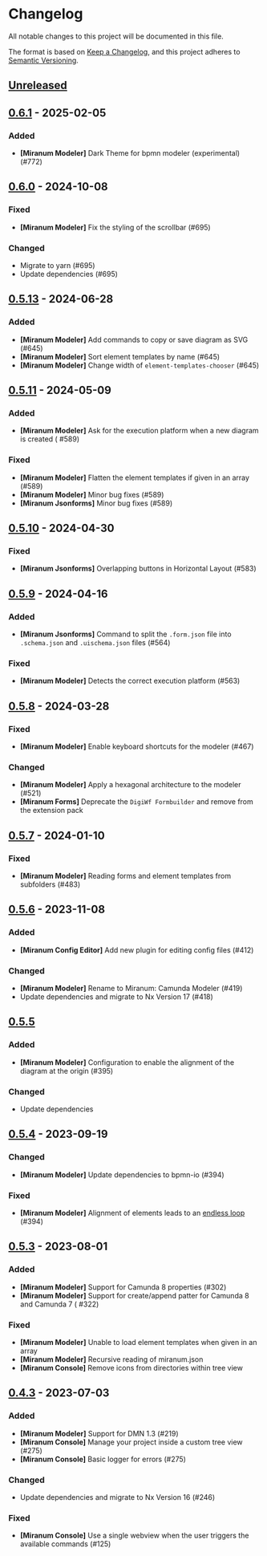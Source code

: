 # Changelog

All notable changes to this project will be documented in this file.

The format is based on [Keep a Changelog](https://keepachangelog.com/en/1.0.0/),
and this project adheres to [Semantic Versioning](https://semver.org/spec/v2.0.0.html).

## [Unreleased]

## [0.6.1] - 2025-02-05

### Added

* **\[Miranum Modeler\]** Dark Theme for bpmn modeler (experimental) (#772)

## [0.6.0] - 2024-10-08

### Fixed

* **\[Miranum Modeler\]** Fix the styling of the scrollbar (#695)

### Changed

* Migrate to yarn (#695)
* Update dependencies (#695)

## [0.5.13] - 2024-06-28

### Added

* **\[Miranum Modeler\]** Add commands to copy or save diagram as SVG (#645)
* **\[Miranum Modeler\]** Sort element templates by name (#645)
* **\[Miranum Modeler\]** Change width of `element-templates-chooser` (#645)

## [0.5.11] - 2024-05-09

### Added

* **\[Miranum Modeler\]** Ask for the execution platform when a new diagram is created (
  #589)

### Fixed

* **\[Miranum Modeler\]** Flatten the element templates if given in an array (#589)
* **\[Miranum Modeler\]** Minor bug fixes (#589)
* **\[Miranum Jsonforms\]** Minor bug fixes (#589)

## [0.5.10] - 2024-04-30

### Fixed

* **\[Miranum Jsonforms\]** Overlapping buttons in Horizontal Layout (#583)

## [0.5.9] - 2024-04-16

### Added

* **\[Miranum Jsonforms\]** Command to split the `.form.json` file into `.schema.json`
  and `.uischema.json` files (#564)

### Fixed

* **\[Miranum Modeler\]** Detects the correct execution platform (#563)

## [0.5.8] - 2024-03-28

### Fixed

* **\[Miranum Modeler\]** Enable keyboard shortcuts for the modeler (#467)

### Changed

* **\[Miranum Modeler\]** Apply a hexagonal architecture to the modeler (#521)
* **\[Miranum Forms\]** Deprecate the `DigiWf Formbuilder` and remove from the extension
  pack

## [0.5.7] - 2024-01-10

### Fixed

* **\[Miranum Modeler\]** Reading forms and element templates from subfolders (#483)

## [0.5.6] - 2023-11-08

### Added

* **\[Miranum Config Editor\]** Add new plugin for editing config files (#412)

### Changed

* **\[Miranum Modeler\]** Rename to Miranum: Camunda Modeler (#419)
* Update dependencies and migrate to Nx Version 17 (#418)

## [0.5.5]

### Added

* **\[Miranum Modeler\]** Configuration to enable the alignment of the diagram at the
  origin (#395)

### Changed

* Update dependencies

## [0.5.4] - 2023-09-19

### Changed

* **\[Miranum Modeler\]** Update dependencies to bpmn-io (#394)

### Fixed

* **\[Miranum Modeler\]** Alignment of elements leads to
  an [endless loop](https://github.com/bpmn-io/align-to-origin/issues/2) (#394)

## [0.5.3] - 2023-08-01

### Added

* **\[Miranum Modeler\]** Support for Camunda 8 properties (#302)
* **\[Miranum Modeler\]** Support for create/append patter for Camunda 8 and Camunda 7 (
  #322)

### Fixed

* **\[Miranum Modeler\]** Unable to load element templates when given in an array
* **\[Miranum Modeler\]** Recursive reading of miranum.json
* **\[Miranum Console\]** Remove icons from directories within tree view

## [0.4.3] - 2023-07-03

### Added

* **\[Miranum Modeler\]** Support for DMN 1.3 (#219)
* **\[Miranum Console\]** Manage your project inside a custom tree view (#275)
* **\[Miranum Console\]** Basic logger for errors (#275)

### Changed

* Update dependencies and migrate to Nx Version 16 (#246)

### Fixed

* **\[Miranum Console\]** Use a single webview when the user triggers the available
  commands (#125)

[unreleased]: https://github.com/Miragon/miranum-ide/compare/release/v0.6.1-vscode...HEAD

[0.6.1]: https://github.com/Miragon/miranum-ide/compare/release/v0.6.0...release/v0.6.1-vscode

[0.6.0]: https://github.com/Miragon/miranum-ide/compare/release/v0.5.13...release/v0.6.0-vscode

[0.5.13]: https://github.com/Miragon/miranum-ide/compare/release/v0.5.11...release/v0.5.13-vscode

[0.5.11]: https://github.com/Miragon/miranum-ide/compare/release/v0.5.10...release/v0.5.11-vscode

[0.5.10]: https://github.com/Miragon/miranum-ide/compare/release/v0.5.9...release/v0.5.10-vscode

[0.5.9]: https://github.com/Miragon/miranum-ide/compare/release/v0.5.8...release/v0.5.9-vscode

[0.5.8]: https://github.com/Miragon/miranum-ide/compare/release/v0.5.7...release/v0.5.8-vscode

[0.5.7]: https://github.com/Miragon/miranum-ide/compare/release/v0.5.6...release/v0.5.7-vscode

[0.5.6]: https://github.com/Miragon/miranum-ide/compare/release/v0.5.5...release/v0.5.6

[0.5.5]: https://github.com/Miragon/miranum-ide/compare/release/v0.5.4...release/v0.5.5

[0.5.4]: https://github.com/Miragon/miranum-ide/compare/release/v0.5.3...release/v0.5.4

[0.5.3]: https://github.com/Miragon/miranum-ide/compare/release/v0.4.3...release/v0.5.3

[0.4.3]: https://github.com/Miragon/miranum-ide/compare/release/v0.4.2...0.4.3
